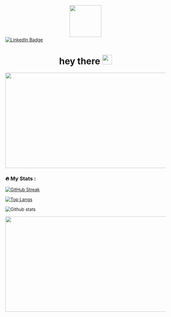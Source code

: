 

<div id="header" align="center">
  <img src="https://media.giphy.com/media/M9gbBd9nbDrOTu1Mqx/giphy.gif" width="100"/>
</div>



<div id="badges" ">
  <a href="https://www.linkedin.com/in/sevvalturkyilmaz/">
    <img src="https://img.shields.io/badge/LinkedIn-blue?style=for-the-badge&logo=linkedin&logoColor=white" alt="LinkedIn Badge"/>
  </a>
</div>

<img src="https://komarev.com/ghpvc/?username=sevvaltrkylmzz&style=flat-square&color=blue" alt=""/>

<h1 align="center">
  hey there
  <img src="https://media.giphy.com/media/hvRJCLFzcasrR4ia7z/giphy.gif" width="30px"/>
</h1>

<div align="center">
  <img src="https://media.giphy.com/media/dWesBcTLavkZuG35MI/giphy.gif" width="600" height="300"/>
</div>
                                                                                                
 ### :fire: My Stats :
                                                                                                
[![GitHub Streak](http://github-readme-streak-stats.herokuapp.com?user=sevvaltrkylmzz&theme=algolia&background=000000)](https://git.io/streak-stats)
                                                                                                
                                                                                                
                                                                                                
 [![Top Langs](https://github-readme-stats.vercel.app/api/top-langs/?username=sevvaltrkylmzz&layout=compact&theme=vision-friendly-dark)](https://github.com/anuraghazra/github-readme-stats)                                                                                               
                                                                                                
 ![Github stats](https://github-readme-stats.vercel.app/api?username=sevvaltrkylmzz)

 <div align="center">
  <img src="https://giphy.com/gifs/scaler-official-tech-pro-keyboard-Dk57URqjqjHjNGHeMV" width="600" height="300"/>
</div>
